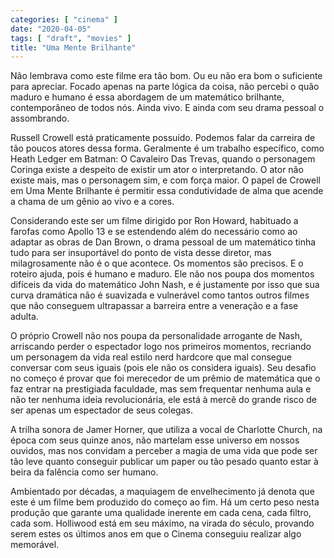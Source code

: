 ```yaml
---
categories: [ "cinema" ]
date: "2020-04-05"
tags: [ "draft", "movies" ]
title: "Uma Mente Brilhante"
---
```

Não lembrava como este filme era tão bom. Ou eu não era bom o
suficiente para apreciar. Focado apenas na parte lógica da coisa, não
percebi o quão maduro e humano é essa abordagem de um matemático
brilhante, contemporâneo de todos nós. Ainda vivo. E ainda com seu
drama pessoal o assombrando.

Russell Crowell está praticamente possuído. Podemos falar da carreira
de tão poucos atores dessa forma. Geralmente é um trabalho específico,
como Heath Ledger em Batman: O Cavaleiro Das Trevas, quando o personagem
Coringa existe a despeito de existir um ator o interpretando. O ator
não existe mais, mas o personagem sim, e com força maior. O papel de
Crowell em Uma Mente Brilhante é permitir essa condutividade de alma
que acende a chama de um gênio ao vivo e a cores.

Considerando este ser um filme dirigido por Ron Howard, habituado
a farofas como Apollo 13 e se estendendo além do necessário como
ao adaptar as obras de Dan Brown, o drama pessoal de um matemático
tinha tudo para ser insuportável do ponto de vista desse diretor, mas
milagrosamente não é o que acontece. Os momentos são precisos. E o
roteiro ajuda, pois é humano e maduro. Ele não nos poupa dos momentos
difíceis da vida do matemático John Nash, e é justamente por isso que
sua curva dramática não é suavizada e vulnerável como tantos outros
filmes que não conseguem ultrapassar a barreira entre a veneração e
a fase adulta.

O próprio Crowell não nos poupa da personalidade arrogante de Nash,
arriscando perder o espectador logo nos primeiros momentos, recriando um
personagem da vida real estilo nerd hardcore que mal consegue conversar
com seus iguais (pois ele não os considera iguais). Seu desafio no
começo é provar que foi merecedor de um prêmio de matemática que o
faz entrar na prestigiada faculdade, mas sem frequentar nenhuma aula e
não ter nenhuma ideia revolucionária, ele está à mercê do grande
risco de ser apenas um espectador de seus colegas.

A trilha sonora de Jamer Horner, que utiliza a vocal de Charlotte Church,
na época com seus quinze anos, não martelam esse universo em nossos
ouvidos, mas nos convidam a perceber a magia de uma vida que pode ser
tão leve quanto conseguir publicar um paper ou tão pesado quanto estar
à beira da falência como ser humano.

Ambientado por décadas, a maquiagem de envelhecimento já denota que
este é um filme bem produzido do começo ao fim. Há um certo peso
nesta produção que garante uma qualidade inerente em cada cena, cada
filtro, cada som. Holliwood está em seu máximo, na virada do século,
provando serem estes os últimos anos em que o Cinema conseguiu realizar
algo memorável.
